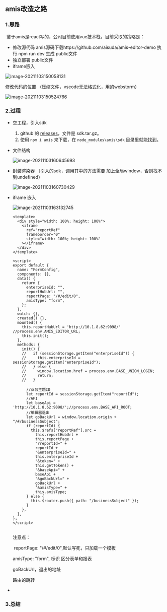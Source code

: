 ## amis改造之路

### 1.思路

​      鉴于amis是react写的，公司目前使用vue技术栈，目前采取的策略是：

- 修改源代码    amis源码下载https://github.com/aisuda/amis-editor-demo   执行 npm run  dev 生成 public文件
- 独立部署 public文件
- iframe嵌入

![image-20211103150058131](C:\Users\guoge\Desktop\MyProject\note-gg\work\images\image-20211103150058131.png)



修改代码的位置 （压缩文件，vscode无法格式化，用的webstorm）

![image-20211103150524766](C:\Users\guoge\Desktop\MyProject\note-gg\work\images\image-20211103150524766.png)



### 2.过程

- 空工程，引入sdk     

  1. github 的 [releases](https://github.com/baidu/amis/releases)，文件是 sdk.tar.gz。
  2. 使用 `npm i amis` 来下载，在 `node_modules\amis\sdk` 目录里就能找到。

- 文件结构

  ![image-20211103160645693](C:\Users\guoge\Desktop\MyProject\note-gg\work\images\image-20211103160645693.png)

- 封装渲染器 （引入的sdk，调用其中的方法需要 加上全局window，否则找不到undefined）

  ![image-20211103160730429](C:\Users\guoge\Desktop\MyProject\note-gg\work\images\image-20211103160730429.png)

- iframe 嵌入

  ![image-20211103163132745](C:\Users\guoge\Desktop\MyProject\note-gg\work\images\image-20211103163132745.png)

  ```
  <template>
    <div style="width: 100%; height: 100%">
      <iframe
        ref="reportRef"
        frameborder="0"
        style="width: 100%; height: 100%"
      ></iframe>
    </div>
  </template>
  
  <script>
  export default {
    name: "FormConfig",
    components: {},
    data() {
      return {
        enterpriseId: "",
        reportHubUrl: "",
        reportPage: "/#/edit/0",
        amisType: "form",
      };
    },
    watch: {},
    created() {},
    mounted() {
      this.reportHubUrl = 'http://10.1.8.62:9098/' //process.env.AMIS_EDITOR_URL;
      this.init();
    },
    methods: {
      init() {
      //   if (sessionStorage.getItem("enterpriseId")) {
      //     this.enterpriseId = sessionStorage.getItem("enterpriseId");
      //   } else {
      //     window.location.href = process.env.BASE_UNION_LOGIN;
      //     return;
      //   }
  
        //业务主题ID
        let reportId = sessionStorage.getItem("reportId");
        //API
        let baseApi = 'http://10.1.8.62:9098/';//process.env.BASE_API_ROOT;
        //编辑器退出
        let goBackUrl = window.location.origin + "/#/businessSubject";
        if (reportId) {
          this.$refs["reportRef"].src =
            this.reportHubUrl +
            this.reportPage +
            "?reportId=" +
            reportId +
            "&enterpriseId=" +
            this.enterpriseId +
            "&token=" +
            this.getToken() +
            "&baseApi=" +
            baseApi +
            "&goBackUrl=" +
            goBackUrl +
            "&amisType=" +
            this.amisType;
        } else {
          this.$router.push({ path: "/businessSubject" });
        }
      },
    },
  };
  </script>
   
  ```

  注意点：

  ​    reportPage: "/#/edit/0",默认写死，只加载一个模板

     amisType: "form", 标识 区分表单和报表

     goBackUrl，退出的地址

     路由的跳转

- 

### 3.总结

